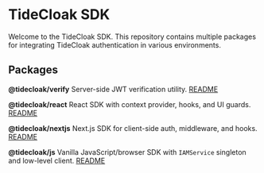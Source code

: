 # TideCloak SDK

Welcome to the TideCloak SDK. This repository contains multiple packages for integrating TideCloak authentication in various environments.

## Packages

**@tidecloak/verify**
  Server-side JWT verification utility.
  [README](packages/tidecloak-verify/README.md)

**@tidecloak/react**
  React SDK with context provider, hooks, and UI guards.
  [README](packages/tidecloak-react/README.md)

**@tidecloak/nextjs**
  Next.js SDK for client-side auth, middleware, and hooks.
  [README](packages/tidecloak-nextjs/README.md)

**@tidecloak/js**
  Vanilla JavaScript/browser SDK with `IAMService` singleton and low-level client.
  [README](packages/tidecloak-js/README.md)
